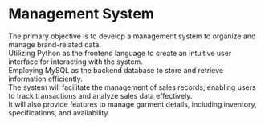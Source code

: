 # Management System
The primary objective is to develop a management system to organize and manage brand-related data.
<br>
Utilizing Python as the frontend language to create an intuitive user interface for interacting with the system.
<br>
Employing MySQL as the backend database to store and retrieve information efficiently.
<br>
The system will facilitate the management of sales records, enabling users to track transactions and analyze sales data effectively.
<br>
It will also provide features to manage garment details, including inventory, specifications, and availability.
